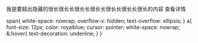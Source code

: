 <div>
  <label>我是要超出隐藏的很长很长长很长长很长长很长长很长长很长的内容</label>
  <a>查看详情</a>
</div>



span{
  white-space: nowrap;
  overflow-x: hidden;
  text-overflow: ellipsis;
}
a{
  font-size: 12px;
  color: royalblue;
  cursor: pointer;
  white-space: nowrap;
  &:hover{
    text-decoration: underline;
  }
}